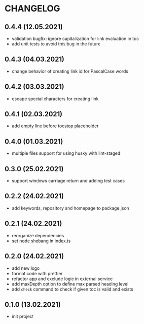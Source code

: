 # CHANGELOG

## 0.4.4 (12.05.2021)

- validation bugfix: ignore capitalization for link evaluation in toc
- add unit tests to avoid this bug in the future

## 0.4.3 (04.03.2021)

- change behavior of creating link id for PascalCase words

## 0.4.2 (03.03.2021)

- escape special characters for creating link

## 0.4.1 (02.03.2021)

- add empty line before tocstop placeholder

## 0.4.0 (01.03.2021)

- multiple files support for using husky with lint-staged

## 0.3.0 (25.02.2021)

- support windows carriage return and adding test cases

## 0.2.2 (24.02.2021)

- add keywords, repository and homepage to package.json

## 0.2.1 (24.02.2021)

- reorganize dependencies
- set node shebang in index.ts

## 0.2.0 (24.02.2021)

- add new logo
- format code with prettier
- refactor app and exclude logic in external service
- add maxDepth option to define max parsed heading level
- add `check` command to check if given toc is valid and exists

## 0.1.0 (13.02.2021)

- init project
